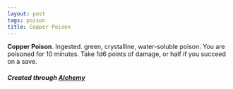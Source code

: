 ```yaml
---
layout: post
tags: poison
title: Copper Poison
---
```


<span class="alchemy"> **Copper Poison**. Ingested. green, crystalline, water-soluble poison. You are poisoned for 10 minutes. Take 1d6 points of damage, or half if you succeed on a save.</span>

##### Created through [Alchemy](/2020/11/13/copper-to-poison/)

